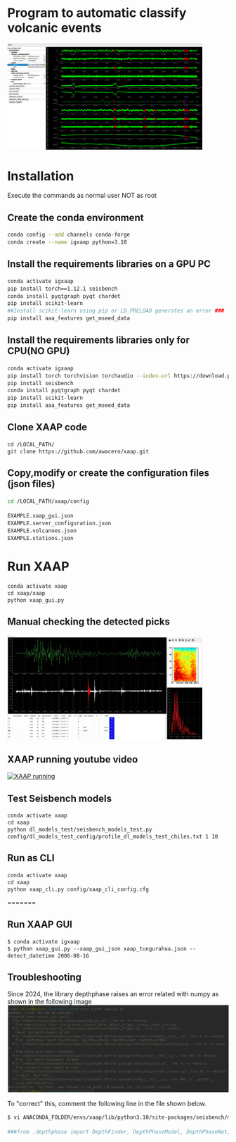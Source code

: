 # Program to automatic classify volcanic events
<img src=./images/xaap_gui_1.png width=444>

# Installation
Execute the commands as normal user NOT as root

## Create the conda environment

``` bash
conda config --add channels conda-forge
conda create --name igxaap python=3.10 
```

## Install the requirements libraries on a GPU PC

``` bash
conda activate igxaap  
pip install torch==1.12.1 seisbench 
conda install pyqtgraph pyqt chardet
pip install scikit-learn 
##Install scikit-learn using pip or LD_PRELOAD generates an error ###
pip install aaa_features get_mseed_data 
```

## Install the requirements libraries only for CPU(NO GPU)

``` bash
conda activate igxaap
pip install torch torchvision torchaudio --index-url https://download.pytorch.org/whl/cpu
pip install seisbench 
conda install pyqtgraph pyqt chardet
pip install scikit-learn 
pip install aaa_features get_mseed_data 
```


## Clone XAAP code
```
cd /LOCAL_PATH/
git clone https://github.com/awacero/xaap.git

```
## Copy,modify or create the configuration files (json files)
``` bash
cd /LOCAL_PATH/xaap/config

EXAMPLE.xaap_gui.json
EXAMPLE.server_configuration.json
EXAMPLE.volcanoes.json
EXAMPLE.stations.json

```

# Run XAAP
```
conda activate xaap
cd xaap/xaap
python xaap_gui.py 
```

## Manual checking the detected picks

<img src=./images/xaap_check_manual_1.jpeg width=444>


## XAAP running youtube video


[![XAAP running](https://img.youtube.com/vi/faanQjSWj2Q/0.jpg)](https://youtu.be/faanQjSWj2Q)


## Test Seisbench models
```
conda activate xaap 
cd xaap
python dl_models_test/seisbench_models_test.py config/dl_models_test_config/profile_dl_models_test_chiles.txt 1 10
```

## Run as CLI

```
conda activate xaap
cd xaap 
python xaap_cli.py config/xaap_cli_config.cfg

```
=======
## Run XAAP GUI
```
$ conda activate igxaap
$ python xaap_gui.py --xaap_gui_json xaap_tungurahua.json --detect_datetime 2006-08-16
```
## Troubleshooting
Since 2024, the library depthphase raises an error related with numpy as shown in the following image
![](images/error_depthphase.png)

To "correct" this, comment the following line in the file shown below. 
```bash
$ vi ANACONDA_FOLDER/envs/xaap/lib/python3.10/site-packages/seisbench/models/__init__.py

###from .depthphase import DepthFinder, DepthPhaseModel, DepthPhaseNet, DepthPhaseTEAM

```


